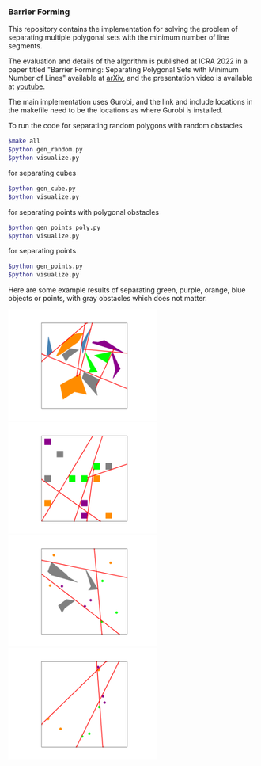 ### Barrier Forming
This repository contains the implementation for solving the problem of separating multiple polygonal sets with the minimum number of line segments.

The evaluation and details of the algorithm is published at ICRA 2022 in a paper titled "Barrier Forming: Separating Polygonal Sets with Minimum Number of Lines" available at [arXiv](https://arxiv.org/pdf/2111.09151.pdf), and the presentation video is available at [youtube](https://www.youtube.com/watch?v=rln8M-7M9EI).

The main implementation uses Gurobi, and the link and include locations in the makefile need to be the locations as where Gurobi is installed.

To run the code for separating random polygons with random obstacles

```bash
$make all
$python gen_random.py
$python visualize.py
```

for separating cubes

```bash
$python gen_cube.py
$python visualize.py
```

for separating points with polygonal obstacles

```bash
$python gen_points_poly.py
$python visualize.py
```

for separating points

```bash
$python gen_points.py
$python visualize.py
```

Here are some example results of separating green, purple, orange, blue objects or points, with gray obstacles which does not matter.

<img src="figure/exp_4_result.png" width="300"/><img src="figure/exp_3_result.png" width="300"/><img src="figure/v2exp_2_result.png" width="300"/><img src="figure/v2exp_1_result.png" width="300"/>

